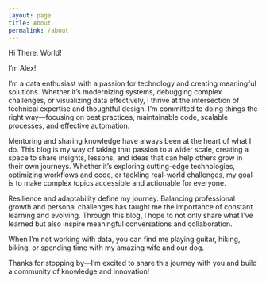 ```yaml
---
layout: page
title: About
permalink: /about
---
```


Hi There, World! 

I’m Alex!

I’m a data enthusiast with a passion for technology and creating meaningful solutions. Whether it’s modernizing systems, debugging complex challenges, or visualizing data effectively, I thrive at the intersection of technical expertise and thoughtful design. I’m committed to doing things the right way—focusing on best practices, maintainable code, scalable processes, and effective automation.

Mentoring and sharing knowledge have always been at the heart of what I do. This blog is my way of taking that passion to a wider scale, creating a space to share insights, lessons, and ideas that can help others grow in their own journeys. Whether it’s exploring cutting-edge technologies, optimizing workflows and code, or tackling real-world challenges, my goal is to make complex topics accessible and actionable for everyone.

Resilience and adaptability define my journey. Balancing professional growth and personal challenges has taught me the importance of constant learning and evolving. Through this blog, I hope to not only share what I’ve learned but also inspire meaningful conversations and collaboration.

When I’m not working with data, you can find me playing guitar, hiking, biking, or spending time with my amazing wife and our dog.

Thanks for stopping by—I’m excited to share this journey with you and build a community of knowledge and innovation!